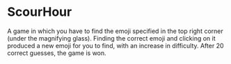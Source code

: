 # ScourHour

A game in which you have to find the emoji specified in the top right corner (under the magnifying glass).
Finding the correct emoji and clicking on it produced a new emoji for you to find, with an increase in difficulty.
After 20 correct guesses, the game is won.
